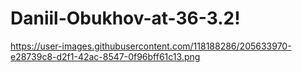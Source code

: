 # Daniil-Obukhov-at-36-3.2!
https://user-images.githubusercontent.com/118188286/205633970-e28739c8-d2f1-42ac-8547-0f96bff61c13.png
